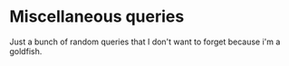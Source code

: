 # Miscellaneous queries
Just a bunch of random queries that I don't want to forget because i'm a goldfish.
